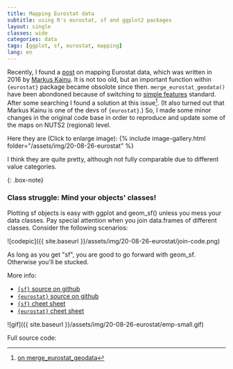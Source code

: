 ```yaml
---
title: Mapping Eurostat data 
subtitle: using R's eurostat, sf and ggplot2 packages
layout: single
classes: wide
categories: data
tags: [ggplot, sf, eurostat, mapping]
lang: en
---
```


Recently, I found a [post](https://rpubs.com/muuankarski/210495) on mapping Eurostat data, which was written in 2016 by [Markus Kainu](https://github.com/muuankarski). It is not too old, but an important function within `{eurostat}` package became obsolote since then. `merge_eurostat_geodata()` have been abondoned because of switching to [simple features](https://r-spatial.github.io/sf/articles/sf1.html) standard. After some searching I found a solution at this issue[^issue]. (It also turned out that Markus Kainu is one of the devs of `{eurostat}`.) So, I made some minor changes in the original code base in order to reproduce and update some of the maps on NUTS2 (regional) level. 

Here they are (Click to enlarge image):
{% include image-gallery.html folder="/assets/img/20-08-26-eurostat" %}

I think they are quite pretty, although not fully comparable due to different value categories.

{: .box-note}
### Class struggle: Mind your objects' classes!

Plotting sf objects is easy with ggplot and geom_sf() unless you mess your data classes.
Pay special attention when you join data.frames of different classes. Consider the following scenarios: 

![codepic]({{ site.baseurl }}/assets/img/20-08-26-eurostat/join-code.png)



As long as you get "sf", you are good to go forward with geom_sf. Otherwise you'll be stucked.


More info:

 - [`{sf}` source on github](https://github.com/r-spatial/sf)
 - [`{eurostat}` source on github](https://github.com/rOpenGov/eurostat)
 - [`{sf}` cheet sheet](https://github.com/rstudio/cheatsheets/blob/master/sf.pdf)
 - [`{eurostat}` cheet sheet](https://raw.githubusercontent.com/rstudio/cheatsheets/master/eurostat.pdf)
 
 [^issue]: [on merge_eurostat_geodata](https://github.com/rOpenGov/eurostat/issues/146)

![gif]({{ site.baseurl }}/assets/img/20-08-26-eurostat/emp-small.gif)

Full source code:

<script src="https://gist.github.com/ZGFabian/2171e506ac444aeb7ed3edb80fe97574.js"></script>

